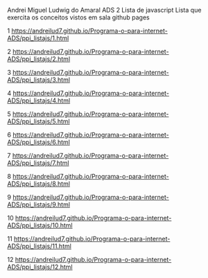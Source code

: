 Andrei Miguel Ludwig do Amaral ADS 2
Lista de javascript
Lista que exercita os conceitos vistos em sala
github pages

1 https://andreilud7.github.io/Programa-o-para-internet-ADS/ppi_listajs/1.html

2 https://andreilud7.github.io/Programa-o-para-internet-ADS/ppi_listajs/2.html

3 https://andreilud7.github.io/Programa-o-para-internet-ADS/ppi_listajs/3.html

4 https://andreilud7.github.io/Programa-o-para-internet-ADS/ppi_listajs/4.html

5 https://andreilud7.github.io/Programa-o-para-internet-ADS/ppi_listajs/5.html

6 https://andreilud7.github.io/Programa-o-para-internet-ADS/ppi_listajs/6.html

7 https://andreilud7.github.io/Programa-o-para-internet-ADS/ppi_listajs/7.html

8 https://andreilud7.github.io/Programa-o-para-internet-ADS/ppi_listajs/8.html

9 https://andreilud7.github.io/Programa-o-para-internet-ADS/ppi_listajs/9.html

10 https://andreilud7.github.io/Programa-o-para-internet-ADS/ppi_listajs/10.html

11 https://andreilud7.github.io/Programa-o-para-internet-ADS/ppi_listajs/11.html

12 https://andreilud7.github.io/Programa-o-para-internet-ADS/ppi_listajs/12.html
